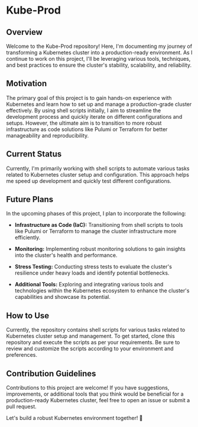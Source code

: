 # Kube-Prod

## Overview

Welcome to the Kube-Prod repository! Here, I'm documenting my journey of transforming a Kubernetes cluster into a production-ready environment. As I continue to work on this project, I'll be leveraging various tools, techniques, and best practices to ensure the cluster's stability, scalability, and reliability.

## Motivation

The primary goal of this project is to gain hands-on experience with Kubernetes and learn how to set up and manage a production-grade cluster effectively. By using shell scripts initially, I aim to streamline the development process and quickly iterate on different configurations and setups. However, the ultimate aim is to transition to more robust infrastructure as code solutions like Pulumi or Terraform for better manageability and reproducibility.

## Current Status

Currently, I'm primarily working with shell scripts to automate various tasks related to Kubernetes cluster setup and configuration. This approach helps me speed up development and quickly test different configurations.

## Future Plans

In the upcoming phases of this project, I plan to incorporate the following:

- **Infrastructure as Code (IaC):** Transitioning from shell scripts to tools like Pulumi or Terraform to manage the cluster infrastructure more efficiently.

- **Monitoring:** Implementing robust monitoring solutions to gain insights into the cluster's health and performance.

- **Stress Testing:** Conducting stress tests to evaluate the cluster's resilience under heavy loads and identify potential bottlenecks.

- **Additional Tools:** Exploring and integrating various tools and technologies within the Kubernetes ecosystem to enhance the cluster's capabilities and showcase its potential.

## How to Use

Currently, the repository contains shell scripts for various tasks related to Kubernetes cluster setup and management. To get started, clone this repository and execute the scripts as per your requirements. Be sure to review and customize the scripts according to your environment and preferences.

## Contribution Guidelines

Contributions to this project are welcome! If you have suggestions, improvements, or additional tools that you think would be beneficial for a production-ready Kubernetes cluster, feel free to open an issue or submit a pull request.

Let's build a robust Kubernetes environment together! 🚀
